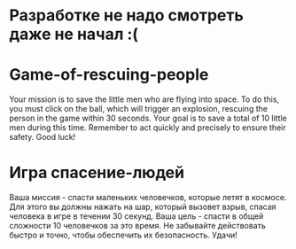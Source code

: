 # Разработке не надо смотреть даже не начал :(

# Game-of-rescuing-people
Your mission is to save the little men who are flying into space. To do this, you must click on the ball, which will trigger an explosion, rescuing the person in the game within 30 seconds. Your goal is to save a total of 10 little men during this time. Remember to act quickly and precisely to ensure their safety. Good luck!

# Игра спасение-людей
Ваша миссия - спасти маленьких человечков, которые летят в космосе.
Для этого вы должны нажать на шар, который вызовет взрыв, спасая человека в игре в течении 30 секунд. 
Ваша цель - спасти в общей сложности 10 человечков за это время.
Не забывайте действовать быстро и точно, чтобы обеспечить их безопасность. 
Удачи!
